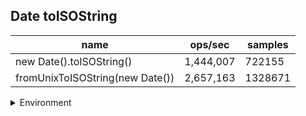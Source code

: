 ## Date toISOString

|name|ops/sec|samples|
|-|-|-|
|new Date().toISOString()|1,444,007|722155|
|fromUnixToISOString(new Date())|2,657,163|1328671|


<details>
<summary>Environment</summary>

* __Machine:__ linux x64 | 4 vCPUs | 7.6GB Mem
* __Run:__ Thu Sep 04 2025 17:44:59 GMT+0000 (Coordinated Universal Time)
* __Node:__ `v24.0.0`
</details>

<!--
{"environment":{"platform":"linux","arch":"x64","cpus":4,"totalMemory":7.597843170166016},"benchmarks":[{"name":"new Date().toISOString()","samples":722155,"opsSec":1444007.844246607},{"name":"fromUnixToISOString(new Date())","samples":1328671,"opsSec":2657163.8903044327}]}-->
